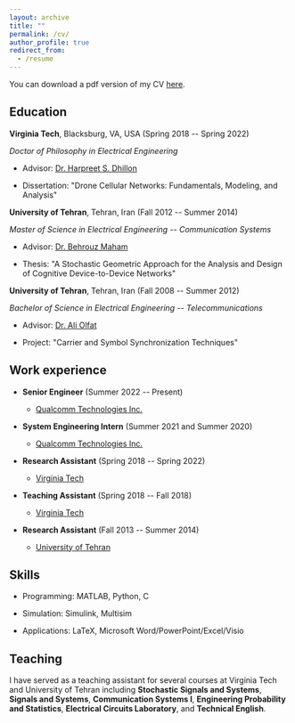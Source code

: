 ```yaml
---
layout: archive
title: ""
permalink: /cv/
author_profile: true
redirect_from:
  - /resume
---
```


You can download a pdf version of my CV [here](CV_MortezaBanagar.pdf).

Education
-----------
**Virginia Tech**, Blacksburg, VA, USA (Spring 2018 -- Spring 2022)

*Doctor of Philosophy in Electrical Engineering*

* Advisor: [Dr. Harpreet S. Dhillon](https://www.dhillon.ece.vt.edu/)

* Dissertation: "Drone Cellular Networks: Fundamentals, Modeling, and Analysis"

**University of Tehran**, Tehran, Iran (Fall 2012 -- Summer 2014)

*Master of Science in Electrical Engineering -- Communication Systems*

* Advisor: [Dr. Behrouz Maham](https://sites.google.com/site/behrouzmaham/)

* Thesis: "A Stochastic Geometric Approach for the Analysis and Design of Cognitive Device-to-Device Networks"

**University of Tehran**, Tehran, Iran (Fall 2008 -- Summer 2012)

*Bachelor of Science in Electrical Engineering -- Telecommunications*

* Advisor: [Dr. Ali Olfat](https://ece.ut.ac.ir/en/~aolfat)

* Project: "Carrier and Symbol Synchronization Techniques"


Work experience
-----------
* **Senior Engineer** (Summer 2022 -- Present)
  * [Qualcomm Technologies Inc.](https://www.qualcomm.com)

* **System Engineering Intern** (Summer 2021 and Summer 2020)
  * [Qualcomm Technologies Inc.](https://www.qualcomm.com)

* **Research Assistant** (Spring 2018 -- Spring 2022)
  * [Virginia Tech](https://vt.edu)

* **Teaching Assistant** (Spring 2018 -- Fall 2018)
  * [Virginia Tech](https://vt.edu)
  
* **Research Assistant** (Fall 2013 -- Summer 2014)
  * [University of Tehran](https://ut.ac.ir/en)
  
Skills
-----------
* Programming: MATLAB, Python, C

* Simulation: Simulink, Multisim

* Applications: LaTeX, Microsoft Word/PowerPoint/Excel/Visio  
  
Teaching
-----------
I have served as a teaching assistant for several courses at Virginia Tech and University of Tehran including **Stochastic Signals and Systems**, **Signals and Systems**, **Communication Systems I**, **Engineering Probability and Statistics**, **Electrical Circuits Laboratory**, and **Technical English**.
